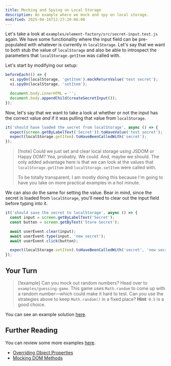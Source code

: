 ```yaml
---
title: Mocking and Spying on Local Storage
description: An example where we mock and spy on local storage.
modified: 2025-04-16T12:27:20-06:00
---
```


Let's take a look at `examples/element-factory/src/secret-input.test.js` again. We have some functionality where the input field can be pre-populated with whatever is currently in `localStorage`. Let's say that we want to both stub the value of `localStorage` and also be able to introspect the parameters that `localStorage.getItem` was called with.

Let's start by modifying our setup:

```javascript
beforeEach(() => {
  vi.spyOn(localStorage, 'getItem').mockReturnValue('test secret');
  vi.spyOn(localStorage, 'setItem');

  document.body.innerHTML = '';
  document.body.appendChild(createSecretInput());
});
```

Now, let's say that we want to take a look at whether or not the input has the correct value _and_ if it was pulling that value from `localStorage`.

```javascript
it('should have loaded the secret from localStorage', async () => {
  expect(screen.getByLabelText('Secret')).toHaveValue('test secret');
  expect(localStorage.getItem).toHaveBeenCalledWith('secret');
});
```

> [!note] Could we just set and clear local storage using JSDOM or Happy DOM?
> Yea, probably. We could. And, maybe we should. The only added advantage here is
> that we can look at the values that `localStorage.getItem` and `localStorage.setItem`
> were called with.
>
> To be totally transparent, I am mostly doing this because I'm going to have you
> take on more practical examples in a hot minute.

We can also do the same for setting the value. Bear in mind, since the secret is loaded from `localStorage`, you'll need to clear out the input field before typing into it.

```javascript
it('should save the secret to localStorage', async () => {
  const input = screen.getByLabelText('Secret');
  const button = screen.getByText('Store Secret');

  await userEvent.clear(input);
  await userEvent.type(input, 'new secret');
  await userEvent.click(button);

  expect(localStorage.setItem).toHaveBeenCalledWith('secret', 'new secret');
});
```

## Your Turn

> [!example] Can you mock out random numbers?
> Head over to `examples/guessing-game`. This game uses `Math.random` to come up with
> a random number—which could make it hard to test. Can you use the strategies above
> to keep `Math.random()` in a fixed place? **Hint**: `0.5` is a good choice.

You can see an example solution [here](guessing-game-solution.md).

## Further Reading

You can review some more examples [here](overriding-object-properties.md).

- [Overriding Object Properties](overriding-object-properties.md)
- [Mocking DOM Methods](mocking-dom-methods.md)
